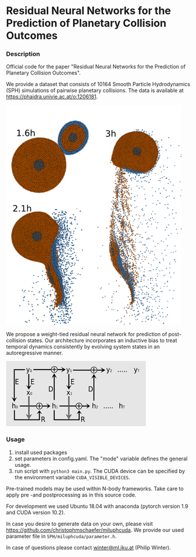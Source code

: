 # Residual Neural Networks for the Prediction of Planetary Collision Outcomes

### Description

Official code for the paper "Residual Neural Networks for the Prediction of Planetary Collision Outcomes".

We provide a dataset that consists of 10164 Smooth Particle Hydrodynamics (SPH) simulations of pairwise planetary collisions. The data is available at https://phaidra.univie.ac.at/o:1206181.

![plot](./misc/github1.png)

We propose a weight-tied residual neural network for prediction of post-collision states. Our architecture incorporates an inductive bias to treat temporal dynamics consistently by evolving system states in an autoregressive manner.

![plot](./misc/github2.png)

### Usage

1) install used packages
2) set parameters in config.yaml. The "mode" variable defines the general usage. 
3) run script with `python3 main.py`. The CUDA device can be specified by the environment variable `CUDA_VISIBLE_DEVICES`.

Pre-trained models may be used within N-body frameworks. Take care to apply pre -and postprocessing as in this source code.

For development we used Ubuntu 18.04 with anaconda (pytorch version 1.9 and CUDA version 10.2).

In case you desire to generate data on your own, please visit https://github.com/christophmschaefer/miluphcuda. We provide our used parameter file in `SPH/miluphcuda/parameter.h`.

In case of questions please contact <winter@ml.jku.at> (Philip Winter).
